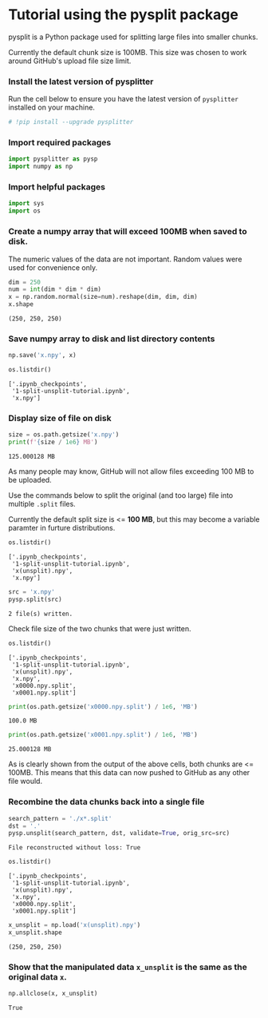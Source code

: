 # Tutorial using the pysplit package

pysplit is a Python package used for splitting large files into smaller chunks.

Currently the default chunk size is 100MB. This size was chosen to work around GitHub's upload file size limit.

### Install the latest version of pysplitter
Run the cell below to ensure you have the latest version of `pysplitter` installed on your machine.


```python
# !pip install --upgrade pysplitter
```

### Import required packages


```python
import pysplitter as pysp
import numpy as np
```

### Import helpful packages


```python
import sys
import os
```

### Create a numpy array that will exceed 100MB when saved to disk.

The numeric values of the data are not important. Random values were used for convenience only.


```python
dim = 250
num = int(dim * dim * dim)
x = np.random.normal(size=num).reshape(dim, dim, dim)
x.shape
```




    (250, 250, 250)



### Save numpy array to disk and list directory contents


```python
np.save('x.npy', x)
```


```python
os.listdir()
```




    ['.ipynb_checkpoints',
     '1-split-unsplit-tutorial.ipynb',
     'x.npy']



### Display size of file on disk


```python
size = os.path.getsize('x.npy')
print(f'{size / 1e6} MB')
```

    125.000128 MB
    

As many people may know, GitHub will not allow files exceeding 100 MB to be uploaded.

Use the commands below to split the original (and too large) file into multiple `.split` files.

Currently the default split size is <= **100 MB**, but this may become a variable paramter in furture distributions.


```python
os.listdir()
```




    ['.ipynb_checkpoints',
     '1-split-unsplit-tutorial.ipynb',
     'x(unsplit).npy',
     'x.npy']




```python
src = 'x.npy'
pysp.split(src)
```

    2 file(s) written.
    

Check file size of the two chunks that were just written.


```python
os.listdir()
```




    ['.ipynb_checkpoints',
     '1-split-unsplit-tutorial.ipynb',
     'x(unsplit).npy',
     'x.npy',
     'x0000.npy.split',
     'x0001.npy.split']




```python
print(os.path.getsize('x0000.npy.split') / 1e6, 'MB')
```

    100.0 MB
    


```python
print(os.path.getsize('x0001.npy.split') / 1e6, 'MB')
```

    25.000128 MB
    

As is clearly shown from the output of the above cells, both chunks are <= 100MB. This means that this data can now pushed  to GitHub as any other file would.

### Recombine the data chunks back into a single file


```python
search_pattern = './x*.split'
dst = '.'
pysp.unsplit(search_pattern, dst, validate=True, orig_src=src)
```

    File reconstructed without loss: True
    


```python
os.listdir()
```




    ['.ipynb_checkpoints',
     '1-split-unsplit-tutorial.ipynb',
     'x(unsplit).npy',
     'x.npy',
     'x0000.npy.split',
     'x0001.npy.split']




```python
x_unsplit = np.load('x(unsplit).npy')
x_unsplit.shape
```




    (250, 250, 250)



### Show that the manipulated data `x_unsplit` is the same as the original data `x`.


```python
np.allclose(x, x_unsplit)
```




    True




```python

```
